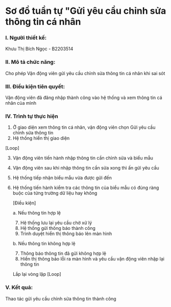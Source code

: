 # Sơ đồ tuần tự "Gửi yêu cầu chỉnh sửa thông tin cá nhân

### I. Người thiết kế: 
Khưu Thị Bích Ngọc - B2203514
### II. Mô tả chức năng:
Cho phép Vận động viên gửi yêu cầu chỉnh sửa thông tin cá nhân khi sai sót
### III. Điều kiện tiên quyết:
Vận động viên đã đăng nhập thành công vào hệ thống và xem thông tin cá nhân của mình
### IV. Trình tự thực hiện
1. Ở giao diện xem thông tin cá nhân, vận động viên chọn Gửi yêu cầu chỉnh sửa thông tin
2. Hệ thống hiển thị giao diện

[Loop]

3. Vận động viên tiến hành nhập thông tin cần chỉnh sửa và biểu mẫu
4. Vận động viên sau khi nhập thông tin cần sửa xong thì ấn gửi yêu cầu
5. Hệ thống tiếp nhận biểu mẫu vừa được gửi đến
6. Hệ thống tiến hành kiểm tra các thông tin của biểu mẫu có đúng ràng buộc của từng trường dữ liệu hay không
    
    [Điều kiện]
    
    a. Nếu thông tin hợp lệ
    
    7. Hệ thống lưu lại yêu cầu chờ xử lý
    8. Hệ thống gửi thông báo thành công
    9. Trình duyệt hiển thị thông báo lên màn hình

    b. Nếu thông tin không hợp lệ

    7. Thông báo thông tin đã gửi không hợp lệ
    8. Hiển thị thông báo lỗi ra màn hình và yêu cầu vận động viên nhập lại thông tin
    
    Lắp lại vòng lặp [Loop]

### V. Kết quả:
Thao tác gửi yêu cầu chỉnh sửa thông tin thành công